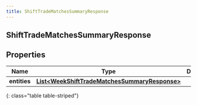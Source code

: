 ```yaml
---
title: ShiftTradeMatchesSummaryResponse
---
```

## ShiftTradeMatchesSummaryResponse


## Properties

| Name | Type | Description | Notes |
| ------------ | ------------- | ------------- | ------------- |
| **entities** | <!----><!---->[**List&lt;WeekShiftTradeMatchesSummaryResponse&gt;**](WeekShiftTradeMatchesSummaryResponse.html)<!----> |  |  [optional] |
{: class="table table-striped"}



